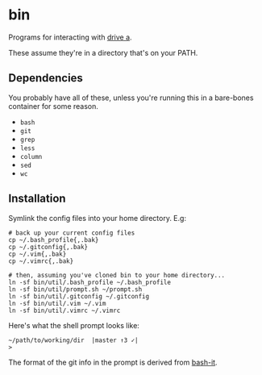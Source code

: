 bin
===

Programs for interacting with [drive a](https://github.com/benchristel/a).

These assume they're in a directory that's on your PATH.

## Dependencies

You probably have all of these, unless you're running this
in a bare-bones container for some reason.

- `bash`
- `git`
- `grep`
- `less`
- `column`
- `sed`
- `wc`

## Installation

Symlink the config files into your home directory. E.g:

```
# back up your current config files
cp ~/.bash_profile{,.bak}
cp ~/.gitconfig{,.bak}
cp ~/.vim{,.bak}
cp ~/.vimrc{,.bak}

# then, assuming you've cloned bin to your home directory...
ln -sf bin/util/.bash_profile ~/.bash_profile
ln -sf bin/util/prompt.sh ~/prompt.sh
ln -sf bin/util/.gitconfig ~/.gitconfig
ln -sf bin/util/.vim ~/.vim
ln -sf bin/util/.vimrc ~/.vimrc
```

Here's what the shell prompt looks like:

```
~/path/to/working/dir  |master ↑3 ✓|
>
```

The format of the git info in the prompt is derived from
[bash-it](https://bash-it.readthedocs.io/en/latest/themes-list/#list-of-themes).
